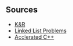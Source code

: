 ## Sources
- [K&R](https://www.amazon.com/Programming-Language-2nd-Brian-Kernighan/dp/0131103628)
- [Linked List Problems](http://cslibrary.stanford.edu/105/)
- [Acclerated C++](https://www.amazon.com/Accelerated-C-Practical-Programming-Example/dp/020170353X)

